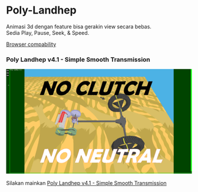 # Poly-Landhep  
  
Animasi 3d dengan feature bisa gerakin view secara bebas.  
Sedia Play, Pause, Seek, & Speed.  

[Browser compability](https://developer.mozilla.org/en-US/docs/Web/API/WebGPU_API#browser_compatibility)
  
### Poly Landhep v4.1 - Simple Smooth Transmission
![gambar utama1](Simple%20Smooth%20Transmission.png)
  
Silakan mainkan [Poly Landhep v4.1 - Simple Smooth Transmission](https://angkasamuhammad.github.io/Poly-Landhep/Poly%20Landhep/v4.1/Poly%20Landhep%20v4.1.html?resource=../asset4.1/gear0/reso.json&encoder=../asset4.1/gear0/encocoba.json&controller=../asset4.1/gear0/cont.json)  

